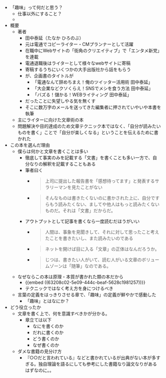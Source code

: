 - 「趣味」って何だと思う？
	- 仕事以外にすること？
	-
- 概要
	- 著者
		- 田中泰延（たなか ひろのぶ）
		- 元は電通でコピーライター・CMプランナーとして活躍
		- 在職中にWebサイトの「街角のクリエイティブ」で「エンタメ新党」を連載
		- 電通退職後はライターとして様々なwebサイトに寄稿
		- 寄稿するうちにいくつかの大手出版社から話をもらう
		- が、企画書のタイトルが
			- 「電通なんて辞めちまえ！俺のツイッター活用術 田中泰延」
			- 「大企業などクソくらえ！SNSでメシを食う方法 田中泰延」
			- 「バズる！儲かる！WEBライティング 田中泰延」
		- だったことに失望しやる気を無くす
		- そこに数万字のメールを送ってきた編集者に押されていやいや本書を執筆
	- 主にライターに向けた文章術の本
	- 問題解決や目的達成のため文章テクニック本ではなく、「自分が読みたいものを書く」ことで「自分が楽しくなる」ということを伝えるために書かれた
- この本を選んだ理由
	- 僕らは何かと文章を書くことは多い
		- 徹底して事実のみを記載する「文書」を書くことも多い一方で、自分なりの解釈を記載することもある
		- 筆者曰く
			- > 上司に提出した報告書を「感想待ってます」と発表するサラリーマンを見たことがない
			- > そんなものは書きたくないのに書かされた上に、自分ですらもう読みたくない、ましてや他人はもっと読みたくないものだ。それは「文書」だからだ。
		- アウトプットとして記事を書くなら一度読むだほうがいい
			- > 人間は、事象を見聞きして、それに対して思ったこと考えたことを書きたいし、また読みたいのである
			- > ネットを開けば目に入る「文章」の正体はなんだろうか。
			- > じつは、書きたい人がいて、読む人がいる文章のボリュームゾーンは「随筆」なのである。
	- なぜならこの本は原理・本質が書かれた類の本だから
		- {{embed ((63208c02-5e09-444c-beaf-5628c1981257))}}
		- テクニックではなく考え方を身につけるべき
	- 言葉の定義をはっきりさせる章で、「趣味」の定義が鮮やかで感動した
		- 「趣味」とはなにか？
- どう役立ったか
	- 文章を書く上で、何を意識すべきかが分かる。
		- 章立ては以下
			- なにを書くのか
			- だれに書くのか
			- どう書くのか
			- なぜ書くのか
	- ダメな書籍の見分け方
		- 『○○だと言われている』などと書かれているが出典がない本が多すぎる。独自理論を語るにしても参考にした書籍なり論文なりがあるはずなのに。。